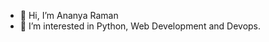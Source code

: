- 👋 Hi, I’m Ananya Raman
- 👀 I’m interested in Python, Web Development and Devops. 
<!-- - 🌱 I’m currently learning Kubernetes, DSA, etc. -->
<!--- 💞️ I’m looking to collaborate on ... 
- 📫 How to reach me connect --->

<!---
ananyaraman22/ananyaraman22 is a ✨ special ✨ repository because its `README.md` (this file) appears on your GitHub profile.
You can click the Preview link to take a look at your changes.
--->
